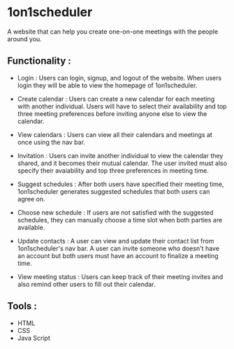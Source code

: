 # 1on1scheduler
A website that can help you create one-on-one meetings with the people around you.

## Functionality :
- Login : Users can login, signup, and logout of the website. When users login they will be able to view the homepage of 1on1scheduler.

-  Create calendar :
Users can create a new calendar for each meeting with another individual. Users will have to select their availability and top three meeting preferences before inviting anyone else to view the calendar.

- View calendars :
Users can view all their calendars and meetings at once using the nav bar. 

- Invitation : Users can invite another individual to view the calendar they shared, and it becomes their mutual calendar. The user invited must also specify their avaiability and top three preferences in meeting time. 

- Suggest schedules : After both users have specified their meeting time, 1on1scheduler generates suggested schedules that both users can agree on. 

- Choose new schedule : If users are not satisfied with the suggested schedules, they can manually choose a time slot when both parties are available.

- Update contacts : A user can view and update their contact list from 1on1scheduler's nav bar. A user can invite someone who doesn't have an account but both users must have an account to finalize a meeting time. 

- View meeting status :
Users can keep track of their meeting invites and also remind other users to fill out their calendar. 

## Tools :
- HTML
- CSS
- Java Script


